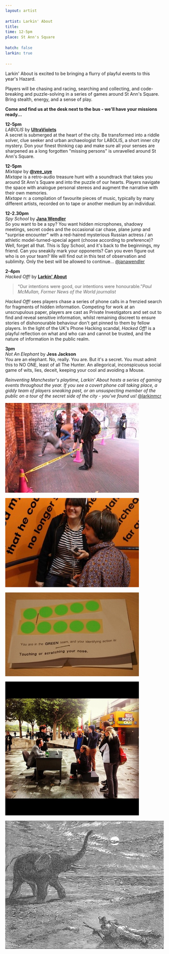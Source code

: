 ```yaml
---
layout: artist

artist: Larkin' About
title: 
time: 12-5pm
place: St Ann's Square

hatch: false
larkin: true

---
```


Larkin' About is excited to be bringing a flurry of playful events to this year's Hazard.                 

Players will be chasing and racing, searching and collecting, and code-breaking and puzzle-solving in a series of games around St Ann's Square. Bring stealth, energy, and a sense of play.     

**Come and find us at the desk next to the bus - we'll have your missions ready...**    

**12-5pm**     
*LABOLIS*  by [**UltraViolets**](http://www.ultraviolets.org.uk)    
A secret is submerged at the heart of the city. Be transformed into a riddle solver, clue seeker and urban archaeologist for LABOLIS, a short inner city mystery. Don your finest thinking cap and make sure all your senses are sharpened as a long forgotten "missing persons" is unravelled around St Ann's Square.

**12-5pm**      
*Mixtape* by [**@vee_uye**](http://www.twitter.com/vee_uye)    
*Mixtape* is a retro-audio treasure hunt with a soundtrack that takes you around St Ann's Square and into the puzzle of our hearts. Players navigate the space with analogue personal stereos and augment the narrative with their own memories.     
*Mixtape* n: a compilation of favourite pieces of music, typically by many different artists, recorded on to tape or another medium by an individual.

**12-2.30pm**    
*Spy School* by [**Jana Wendler**](http://www.greenplaylab.co.uk)     
So you want to be a spy? You want hidden microphones, shadowy meetings, secret codes and the occasional car chase, plane jump and "surprise encounter" with a red-haired mysterious Russian actress / an athletic model-turned-special agent (choose according to preference)? Well, forget all that. This is Spy School, and it's back to the beginnings, my friend. Can you sneakily mark your opponents? Can you even figure out who is on your team? We will find out in this test of observation and sublimity. Only the best will be allowed to continue...     [@janawendler](http://www.twitter.com/janawendler)

**2-4pm**    
*Hacked Off!* by [**Larkin' About** ](http://www.larkin-about.co.uk)      
>“Our intentions were good, our intentions were honourable.”*Paul McMullan, Former News of the World journalist*     

*Hacked Off!* sees players chase a series of phone calls in a frenzied search for fragments of hidden information.  Competing for work at an unscrupulous paper, players are cast as Private Investigators and set out to find and reveal sensitive information, whilst remaining discreet to ensure stories of dishonourable behaviour don't get pinned to them by fellow players.  In the light of the UK's Phone Hacking scandal, *Hacked Off!* is a playful reflection on what and who can and cannot be trusted, and the nature of information in the public realm.     

**3pm**     
*Not An Elephant* by **Jess Jackson**     
You are an elephant. No, really. You are. But it's a secret. You must admit this to NO ONE, least of all The Hunter.  An allegorical, inconspicuous social game of wits, lies, deceit, keeping your cool and avoiding a Mouse.         


*Reinventing Manchester's playtime, Larkin' About hosts a series of gaming events throughout the year. If you see a covert phone call taking place, a giddy team of players sneaking past, or an unsuspecting member of the public on a tour of the secret side of the city -   you've found us!* [@larkinmcr](http://www.twitter.com/larkinmcr)      

![Labolis](labolis.jpg)    

![mixtape](mixtape.jpg)    

![Spy School](spy_school.jpg)    

![Hacked Off](hacked_off.jpg)    

![Not An Elephant](notanelephant.gif)
